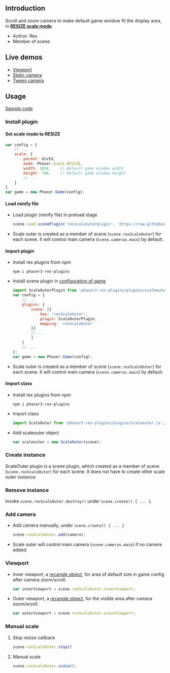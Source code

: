 ## Introduction

Scroll and zoom camera to make default game window fit the display area, in [**RESIZE scale mode**](scalemanager.md).

- Author: Rex
- Member of scene

## Live demos

- [Viewport](https://codepen.io/rexrainbow/pen/MWvGvbR)
- [Static camera](https://codepen.io/rexrainbow/pen/ExvPaqY)
- [Tween camera](https://codepen.io/rexrainbow/pen/powXPBq)

## Usage

[Sample code](https://github.com/rexrainbow/phaser3-rex-notes/tree/master/examples/scaleouter)

### Install plugin

#### Set scale mode to RESIZE

```javascript
var config = {
    // ...
    scale: {
        parent: divId,
        mode: Phaser.Scale.RESIZE,
        width: 1024,    // Default game window width
        height: 768,    // Default game window height
        // ...
    }
}
var game = new Phaser.Game(config);
```

#### Load minify file

- Load plugin (minify file) in preload stage
    ```javascript
    scene.load.scenePlugin('rexscaleouterplugin', 'https://raw.githubusercontent.com/rexrainbow/phaser3-rex-notes/master/dist/rexscaleouterplugin.min.js', 'rexScaleOuter', 'rexScaleOuter');
    ```
- Scale outer is created as a member of scene (`scene.rexScaleOuter`) for each scene. 
  It will control main camera (`scene.cameras.main`) by default.

#### Import plugin

- Install rex plugins from npm
    ```
    npm i phaser3-rex-plugins
    ```
- Install scene plugin in [configuration of game](game.md#configuration)
    ```javascript
    import ScaleOuterPlugin from 'phaser3-rex-plugins/plugins/scaleouter-plugin.js';
    var config = {
        // ...
        plugins: {
            scene: [{
                key: 'rexScaleOuter',
                plugin: ScaleOuterPlugin,
                mapping: 'rexScaleOuter'
            }]
            // ...
            ]
        }
        // ...
    };
    var game = new Phaser.Game(config);
    ```
- Scale outer is created as a member of scene (`scene.rexScaleOuter`) for each scene. 
  It will control main camera (`scene.cameras.main`) by default.

#### Import class

- Install rex plugins from npm
    ```
    npm i phaser3-rex-plugins
    ```
- Import class
    ```javascript
    import ScaleOuter from 'phaser3-rex-plugins/plugins/scaleouter.js';
    ```
- Add scaleouter object
    ```javascript
    var scaleouter = new ScaleOuter(scene);
    ```

### Create instance

ScaleOuter plugin is a scene plugin, which created as a member of scene (`scene.rexScaleOuter`) 
for each scene. It does not have to create other scale outer instance.

### Remove instance

Invoke `scene.rexScaleOuter.destroy()` under `scene.create() { ... }`.

### Add camera

- Add camera manually, under `scene.create() { ... }`
    ```javascript
    scene.rexScaleOuter.add(camera);
    ```
- Scale outer will control main camera (`scene.cameras.main`) if no camera added.

### Viewport

- Inner viewport, a [recangle object](geom-rectangle.md), for area of default size in game config after camera zoom/scroll.
    ```javascript
    var innerViewport = scene.rexScaleOuter.innerViewport;
    ```
- Outer viewport, a [recangle object](geom-rectangle.md), for the visible area after camera zoom/scroll.
    ```javascript
    var outerViewport = scene.rexScaleOuter.outerViewport;
    ```

### Manual scale

1. Stop resize callback
    ```javascript
    scene.rexScaleOuter.stop()
    ```
1. Manual scale
    ```javascript
    scene.rexScaleOuter.scale();
    ```
